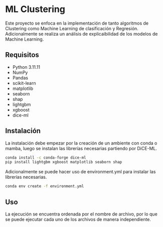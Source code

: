 # ML Clustering
Este proyecto se enfoca en la implementación de tanto algoritmos de Clustering como Machine Learning de clasificación y Regresión.
Adicionalmente se realiza un análisis de explicaibilidad de los modelos de Machine Learning.

## Requisitos

- Python 3.11.11
- NumPy
- Pandas
- scikit-learn
- matplotlib
- seaborn
- shap
- lightgbm
- xgboost
- dice-ml

## Instalación
La instalación debe empezar por la creación de un ambiente con conda o mamba, luego se instalan las librerías necesarias partiendo por DiCE-ML.
```bash
conda install -c conda-forge dice-ml
pip install lightgbm xgboost matplotlib seaborn shap
```

Adicionalmente se puede hacer uso de environment.yml para instalar las librerías necesarias.
```bash
conda env create -f environment.yml
```

## Uso
La ejecución se encuentra ordenada por el nombre de archivo, por lo que se puede ejecutar cada uno de los archivos de manera independiente.
